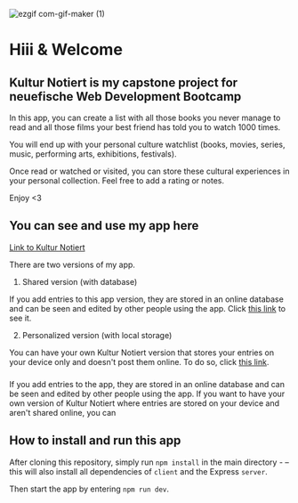 ![ezgif com-gif-maker (1)](https://user-images.githubusercontent.com/82392063/124247302-0ab5f500-db22-11eb-8e84-2e2df5edc796.gif)

# Hiii & Welcome

## Kultur Notiert is my capstone project for neuefische Web Development Bootcamp

In this app, you can create a list with all those books you never manage to read and all those films your best friend has told you to watch 1000 times.

You will end up with your personal culture watchlist (books, movies, series, music, performing arts, exhibitions, festivals).

Once read or watched or visited, you can store these cultural experiences in your personal collection. Feel free to add a rating or notes.

Enjoy <3

## You can see and use my app here

[Link to Kultur Notiert](https://kultur-notiert.herokuapp.com/)

There are two versions of my app.

1. Shared version (with database)

If you add entries to this app version, they are stored in an online database and can be seen and edited by other people using the app. Click [this link](https://kultur-notiert.herokuapp.com/) to see it.

2. Personalized version (with local storage)

You can have your own Kultur Notiert version that stores your entries on your device only and doesn't post them online. To do so, click [this link](https://kultur-notiert.vercel.app/).

### 

If you add entries to the app, they are stored in an online database and can be seen and edited by other people using the app. If you want to have your own version of Kultur Notiert where entries are stored on your device and aren't shared online, you can 

## How to install and run this app

After cloning this repository, simply run `npm install` in the main directory -  – this will also install all dependencies of `client` and the Express `server`.

Then start the app by entering `npm run dev`.
